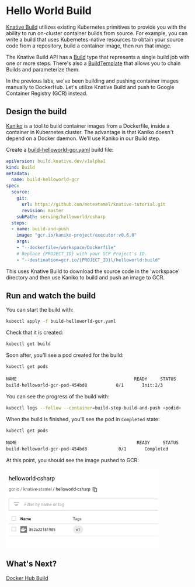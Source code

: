 # Hello World Build

[Knative Build](https://www.knative.dev/docs/build/) utilizes existing Kubernetes primitives to provide you with the ability to run on-cluster container builds from source. For example, you can write a build that uses Kubernetes-native resources to obtain your source code from a repository, build a container image, then run that image.

The Knative Build API has a [Build](https://www.knative.dev/docs/build/builds/) type that represents a single build job with one or more steps. There's also a [BuildTemplate](https://www.knative.dev/docs/build/build-templates/) that allows you to chain Builds and parameterize them. 

In the previous labs, we've been building and pushing container images manually to DockerHub. Let's utilize Knative Build and push to Google Container Registry (GCR) instead. 

## Design the build

[Kaniko](https://github.com/GoogleContainerTools/kaniko) is a tool to build container images from a Dockerfile, inside a container in Kubernetes cluster. The advantage is that Kaniko doesn't depend on a Docker daemon. We'll use Kaniko in our Build step. 

Create a [build-helloworld-gcr.yaml](../build/build-helloworld-gcr.yaml) build file:

```yaml
apiVersion: build.knative.dev/v1alpha1
kind: Build
metadata:
  name: build-helloworld-gcr
spec:
  source:
    git:
      url: https://github.com/meteatamel/knative-tutorial.git
      revision: master
    subPath: serving/helloworld/csharp
  steps:
  - name: build-and-push
    image: "gcr.io/kaniko-project/executor:v0.6.0"
    args:
    - "--dockerfile=/workspace/Dockerfile"
    # Replace {PROJECT_ID} with your GCP Project's ID.
    - "--destination=gcr.io/{PROJECT_ID}l/helloworld:build"
```
This uses Knative Build to download the source code in the 'workspace' directory and then use Kaniko to build and push an image to GCR.

## Run and watch the build

You can start the build with:

```bash
kubectl apply -f build-helloworld-gcr.yaml
```
Check that it is created:

```bash
kubectl get build
```

Soon after, you'll see a pod created for the build:

```bash
kubectl get pods

NAME                                             READY     STATUS    
build-helloworld-gcr-pod-454bd8           0/1       Init:2/3
```
You can see the progress of the build with:

```bash
kubectl logs --follow --container=build-step-build-and-push <podid>
```
When the build is finished, you'll see the pod in `Completed` state:

```bash
kubectl get pods

NAME                                              READY     STATUS 
build-helloworld-gcr-pod-454bd8            0/1       Completed
```
At this point, you should see the image pushed to GCR:

![Google Container Registry](./images/gcr.png)

## What's Next?
[Docker Hub Build](12-dockerbuild.md)
